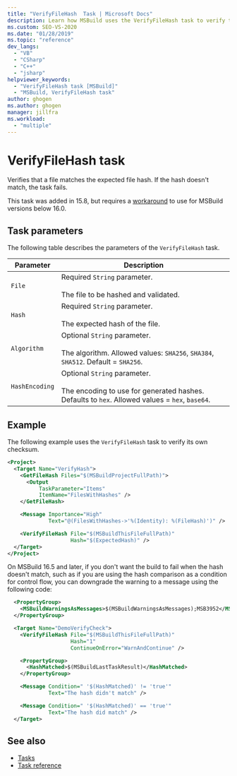 ```yaml
---
title: "VerifyFileHash  Task | Microsoft Docs"
description: Learn how MSBuild uses the VerifyFileHash task to verify that a file matches the expected file hash, and fails if it doesn't match.
ms.custom: SEO-VS-2020
ms.date: "01/28/2019"
ms.topic: "reference"
dev_langs:
  - "VB"
  - "CSharp"
  - "C++"
  - "jsharp"
helpviewer_keywords:
  - "VerifyFileHash task [MSBuild]"
  - "MSBuild, VerifyFileHash task"
author: ghogen
ms.author: ghogen
manager: jillfra
ms.workload:
  - "multiple"
---
```

# VerifyFileHash task

Verifies that a file matches the expected file hash. If the hash doesn't match, the task fails.

This task was added in 15.8, but requires a [workaround](https://github.com/Microsoft/msbuild/pull/3999#issuecomment-458193272) to use for MSBuild versions below 16.0.

## Task parameters

 The following table describes the parameters of the `VerifyFileHash` task.

|Parameter|Description|
|---------------|-----------------|
|`File`|Required `String` parameter.<br /><br />The file to be hashed and validated.|
|`Hash`|Required `String` parameter.<br /><br />The expected hash of the file.|
|`Algorithm`|Optional `String` parameter.<br /><br />The algorithm. Allowed values: `SHA256`, `SHA384`, `SHA512`. Default = `SHA256`.|
|`HashEncoding`|Optional `String` parameter.<br /><br />The encoding to use for generated hashes. Defaults to `hex`. Allowed values = `hex`, `base64`.|

## Example

The following example uses the `VerifyFileHash` task to verify its own checksum.

```xml
<Project>
  <Target Name="VerifyHash">
    <GetFileHash Files="$(MSBuildProjectFullPath)">
      <Output
          TaskParameter="Items"
          ItemName="FilesWithHashes" />
    </GetFileHash>

    <Message Importance="High"
             Text="@(FilesWithHashes->'%(Identity): %(FileHash)')" />

    <VerifyFileHash File="$(MSBuildThisFileFullPath)"
                    Hash="$(ExpectedHash)" />
  </Target>
</Project>
```

On MSBuild 16.5 and later, if you don't want the build to fail when the hash doesn't match, such as if you are using the hash comparison as a condition for control flow, you can downgrade the warning to a message using the following code:

```xml
  <PropertyGroup>
    <MSBuildWarningsAsMessages>$(MSBuildWarningsAsMessages);MSB3952</MSBuildWarningsAsMessages>
  </PropertyGroup>

  <Target Name="DemoVerifyCheck">
    <VerifyFileHash File="$(MSBuildThisFileFullPath)"
                    Hash="1"
                    ContinueOnError="WarnAndContinue" />

    <PropertyGroup>
      <HashMatched>$(MSBuildLastTaskResult)</HashMatched>
    </PropertyGroup>

    <Message Condition=" '$(HashMatched)' != 'true'"
             Text="The hash didn't match" />

    <Message Condition=" '$(HashMatched)' == 'true'"
             Text="The hash did match" />
  </Target>
```

## See also

- [Tasks](../msbuild/msbuild-tasks.md)
- [Task reference](../msbuild/msbuild-task-reference.md)
